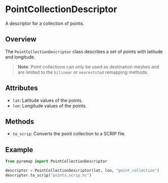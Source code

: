 # PointCollectionDescriptor

A descriptor for a collection of points.

## Overview
The `PointCollectionDescriptor` class describes a set of points with latitude and longitude.

> **Note**: Point collections can only be used as destination meshes and are limited to the `bilinear` or `neareststod` remapping methods.

## Attributes
- `lat`: Latitude values of the points.
- `lon`: Longitude values of the points.

## Methods
- `to_scrip`: Converts the point collection to a SCRIP file.

## Example
```python
from pyremap import PointCollectionDescriptor

descriptor = PointCollectionDescriptor(lat, lon, "point_collection")
descriptor.to_scrip("points.scrip.nc")
```